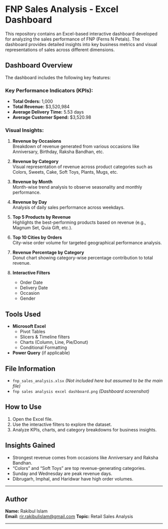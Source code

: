 #  FNP Sales Analysis - Excel Dashboard

This repository contains an Excel-based interactive dashboard developed for analyzing the sales performance of FNP (Ferns N Petals). The dashboard provides detailed insights into key business metrics and visual representations of sales across different dimensions.

##  Dashboard Overview

The dashboard includes the following key features:

###  Key Performance Indicators (KPIs):
- **Total Orders:** 1,000  
- **Total Revenue:** $3,520,984  
- **Average Delivery Time:** 5.53 days  
- **Average Customer Spend:** $3,520.98  

###  Visual Insights:

1. **Revenue by Occasions**  
   Breakdown of revenue generated from various occasions like Anniversary, Birthday, Raksha Bandhan, etc.

2. **Revenue by Category**  
   Visual representation of revenue across product categories such as Colors, Sweets, Cake, Soft Toys, Plants, Mugs, etc.

3. **Revenue by Month**  
   Month-wise trend analysis to observe seasonality and monthly performance.

4. **Revenue by Day**  
   Analysis of daily sales performance across weekdays.

5. **Top 5 Products by Revenue**  
   Highlights the best-performing products based on revenue (e.g., Magnum Set, Quia Gift, etc.).

6. **Top 10 Cities by Orders**  
   City-wise order volume for targeted geographical performance analysis.

7. **Revenue Percentage by Category**  
   Donut chart showing category-wise percentage contribution to total revenue.

8. **Interactive Filters**  
   - Order Date  
   - Delivery Date  
   - Occasion  
   - Gender  

##  Tools Used
- **Microsoft Excel**
  - Pivot Tables
  - Slicers & Timeline filters
  - Charts (Column, Line, Pie/Donut)
  - Conditional Formatting
- **Power Query** (if applicable)

##  File Information
- `fnp_sales_analysis.xlsx` *(Not included here but assumed to be the main file)*
- `fnp sales analysis excel dashboard.png` *(Dashboard screenshot)*

##  How to Use
1. Open the Excel file.
2. Use the interactive filters to explore the dataset.
3. Analyze KPIs, charts, and category breakdowns for business insights.

##  Insights Gained
- Strongest revenue comes from occasions like Anniversary and Raksha Bandhan.
- “Colors” and “Soft Toys” are top revenue-generating categories.
- Sunday and Wednesday are peak revenue days.
- Dibrugarh, Imphal, and Haridwar have high order volumes.

---

##  Author

**Name:** Rakibul Islam  
**Email:** rir.rakibulislam@gmail.com
**Topic:** Retail Sales Analysis    

---


